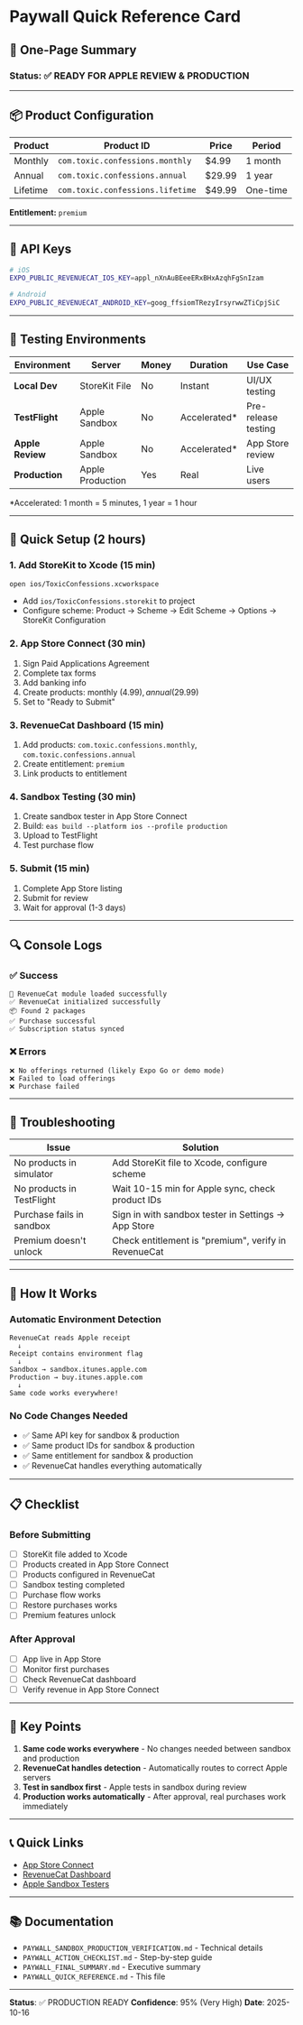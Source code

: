 # Paywall Quick Reference Card

## 🎯 One-Page Summary

### Status: ✅ READY FOR APPLE REVIEW & PRODUCTION

---

## 📦 Product Configuration

| Product | Product ID | Price | Period |
|---------|-----------|-------|--------|
| Monthly | `com.toxic.confessions.monthly` | $4.99 | 1 month |
| Annual | `com.toxic.confessions.annual` | $29.99 | 1 year |
| Lifetime | `com.toxic.confessions.lifetime` | $49.99 | One-time |

**Entitlement:** `premium`

---

## 🔑 API Keys

```bash
# iOS
EXPO_PUBLIC_REVENUECAT_IOS_KEY=appl_nXnAuBEeeERxBHxAzqhFgSnIzam

# Android
EXPO_PUBLIC_REVENUECAT_ANDROID_KEY=goog_ffsiomTRezyIrsyrwwZTiCpjSiC
```

---

## 🧪 Testing Environments

| Environment | Server | Money | Duration | Use Case |
|------------|--------|-------|----------|----------|
| **Local Dev** | StoreKit File | No | Instant | UI/UX testing |
| **TestFlight** | Apple Sandbox | No | Accelerated* | Pre-release testing |
| **Apple Review** | Apple Sandbox | No | Accelerated* | App Store review |
| **Production** | Apple Production | Yes | Real | Live users |

*Accelerated: 1 month = 5 minutes, 1 year = 1 hour

---

## 🚀 Quick Setup (2 hours)

### 1. Add StoreKit to Xcode (15 min)
```bash
open ios/ToxicConfessions.xcworkspace
```
- Add `ios/ToxicConfessions.storekit` to project
- Configure scheme: Product → Scheme → Edit Scheme → Options → StoreKit Configuration

### 2. App Store Connect (30 min)
1. Sign Paid Applications Agreement
2. Complete tax forms
3. Add banking info
4. Create products: monthly ($4.99), annual ($29.99)
5. Set to "Ready to Submit"

### 3. RevenueCat Dashboard (15 min)
1. Add products: `com.toxic.confessions.monthly`, `com.toxic.confessions.annual`
2. Create entitlement: `premium`
3. Link products to entitlement

### 4. Sandbox Testing (30 min)
1. Create sandbox tester in App Store Connect
2. Build: `eas build --platform ios --profile production`
3. Upload to TestFlight
4. Test purchase flow

### 5. Submit (15 min)
1. Complete App Store listing
2. Submit for review
3. Wait for approval (1-3 days)

---

## 🔍 Console Logs

### ✅ Success
```
🚀 RevenueCat module loaded successfully
✅ RevenueCat initialized successfully
📦 Found 2 packages
✅ Purchase successful
✅ Subscription status synced
```

### ❌ Errors
```
❌ No offerings returned (likely Expo Go or demo mode)
❌ Failed to load offerings
❌ Purchase failed
```

---

## 🐛 Troubleshooting

| Issue | Solution |
|-------|----------|
| No products in simulator | Add StoreKit file to Xcode, configure scheme |
| No products in TestFlight | Wait 10-15 min for Apple sync, check product IDs |
| Purchase fails in sandbox | Sign in with sandbox tester in Settings → App Store |
| Premium doesn't unlock | Check entitlement is "premium", verify in RevenueCat |

---

## 📱 How It Works

### Automatic Environment Detection

```
RevenueCat reads Apple receipt
  ↓
Receipt contains environment flag
  ↓
Sandbox → sandbox.itunes.apple.com
Production → buy.itunes.apple.com
  ↓
Same code works everywhere!
```

### No Code Changes Needed

- ✅ Same API key for sandbox & production
- ✅ Same product IDs for sandbox & production
- ✅ Same entitlement for sandbox & production
- ✅ RevenueCat handles everything automatically

---

## 📋 Checklist

### Before Submitting
- [ ] StoreKit file added to Xcode
- [ ] Products created in App Store Connect
- [ ] Products configured in RevenueCat
- [ ] Sandbox testing completed
- [ ] Purchase flow works
- [ ] Restore purchases works
- [ ] Premium features unlock

### After Approval
- [ ] App live in App Store
- [ ] Monitor first purchases
- [ ] Check RevenueCat dashboard
- [ ] Verify revenue in App Store Connect

---

## 🎯 Key Points

1. **Same code works everywhere** - No changes needed between sandbox and production
2. **RevenueCat handles detection** - Automatically routes to correct Apple servers
3. **Test in sandbox first** - Apple tests in sandbox during review
4. **Production works automatically** - After approval, real purchases work immediately

---

## 📞 Quick Links

- [App Store Connect](https://appstoreconnect.apple.com)
- [RevenueCat Dashboard](https://app.revenuecat.com)
- [Apple Sandbox Testers](https://appstoreconnect.apple.com/access/testers)

---

## 📚 Documentation

- `PAYWALL_SANDBOX_PRODUCTION_VERIFICATION.md` - Technical details
- `PAYWALL_ACTION_CHECKLIST.md` - Step-by-step guide
- `PAYWALL_FINAL_SUMMARY.md` - Executive summary
- `PAYWALL_QUICK_REFERENCE.md` - This file

---

**Status**: ✅ PRODUCTION READY
**Confidence**: 95% (Very High)
**Date**: 2025-10-16

